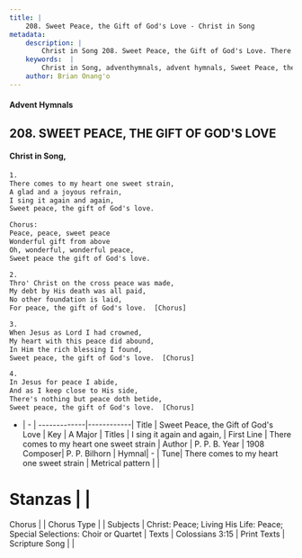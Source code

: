 ```yaml
---
title: |
    208. Sweet Peace, the Gift of God's Love - Christ in Song
metadata:
    description: |
        Christ in Song 208. Sweet Peace, the Gift of God's Love. There comes to my heart one sweet strain, A glad and a joyous 
    keywords:  |
        Christ in Song, adventhymnals, advent hymnals, Sweet Peace, the Gift of God's Love, There comes to my heart one sweet strain. I sing it again and again,
    author: Brian Onang'o
---
```


#### Advent Hymnals
## 208. SWEET PEACE, THE GIFT OF GOD'S LOVE
####  Christ in Song,

```txt
1.
There comes to my heart one sweet strain,
A glad and a joyous refrain,
I sing it again and again,
Sweet peace, the gift of God's love.

Chorus:
Peace, peace, sweet peace
Wonderful gift from above
Oh, wonderful, wonderful peace,
Sweet peace the gift of God's love.

2.
Thro' Christ on the cross peace was made,
My debt by His death was all paid,
No other foundation is laid,
For peace, the gift of God's love.  [Chorus]

3.
When Jesus as Lord I had crowned,
My heart with this peace did abound,
In Him the rich blessing I found,
Sweet peace, the gift of God's love.  [Chorus]

4.
In Jesus for peace I abide,
And as I keep close to His side,
There's nothing but peace doth betide,
Sweet peace, the gift of God's love.  [Chorus]

```

- |   -  |
-------------|------------|
Title | Sweet Peace, the Gift of God's Love |
Key | A Major |
Titles | I sing it again and again, |
First Line | There comes to my heart one sweet strain |
Author | P. P. B.
Year | 1908
Composer| P. P. Bilhorn |
Hymnal|  - |
Tune| There comes to my heart one sweet strain |
Metrical pattern | |
# Stanzas |  |
Chorus |  |
Chorus Type |  |
Subjects | Christ: Peace; Living His Life: Peace; Special Selections: Choir or Quartet |
Texts | Colossians 3:15 |
Print Texts | 
Scripture Song |  |
    
